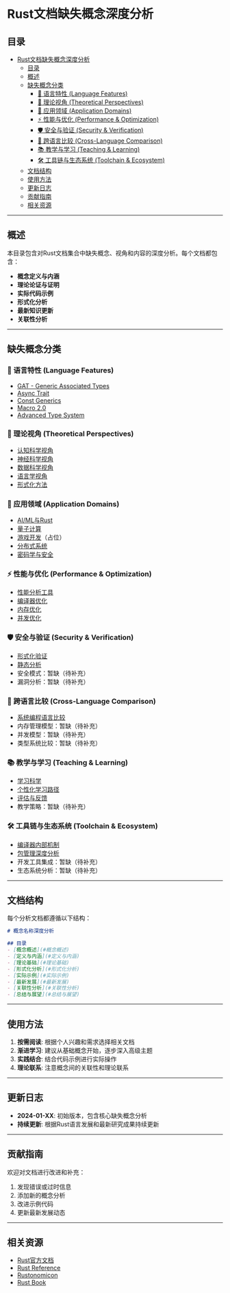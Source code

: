 # Rust文档缺失概念深度分析

## 目录

- [Rust文档缺失概念深度分析](#rust文档缺失概念深度分析)
  - [目录](#目录)
  - [概述](#概述)
  - [缺失概念分类](#缺失概念分类)
    - [🔧 语言特性 (Language Features)](#-语言特性-language-features)
    - [🧠 理论视角 (Theoretical Perspectives)](#-理论视角-theoretical-perspectives)
    - [🤖 应用领域 (Application Domains)](#-应用领域-application-domains)
    - [⚡ 性能与优化 (Performance \& Optimization)](#-性能与优化-performance--optimization)
    - [🛡️ 安全与验证 (Security \& Verification)](#️-安全与验证-security--verification)
    - [🔄 跨语言比较 (Cross-Language Comparison)](#-跨语言比较-cross-language-comparison)
    - [📚 教学与学习 (Teaching \& Learning)](#-教学与学习-teaching--learning)
    - [🛠️ 工具链与生态系统 (Toolchain \& Ecosystem)](#️-工具链与生态系统-toolchain--ecosystem)
  - [文档结构](#文档结构)
  - [使用方法](#使用方法)
  - [更新日志](#更新日志)
  - [贡献指南](#贡献指南)
  - [相关资源](#相关资源)

---

## 概述

本目录包含对Rust文档集合中缺失概念、视角和内容的深度分析。每个文档都包含：

- **概念定义与内涵**
- **理论论证与证明**
- **实际代码示例**
- **形式化分析**
- **最新知识更新**
- **关联性分析**

---

## 缺失概念分类

### 🔧 语言特性 (Language Features)

- [GAT - Generic Associated Types](./01_language_features/gat_analysis.md)
- [Async Trait](./01_language_features/async_trait_analysis.md)
- [Const Generics](./01_language_features/const_generics_analysis.md)
- [Macro 2.0](./01_language_features/macro_2_analysis.md)
- [Advanced Type System](./03_advanced_language_features/advanced_type_system.md)

### 🧠 理论视角 (Theoretical Perspectives)

- [认知科学视角](./02_theoretical_perspectives/cognitive_science.md)
- [神经科学视角](./02_theoretical_perspectives/neuroscience.md)
- [数据科学视角](./02_theoretical_perspectives/data_science.md)
- [语言学视角](./02_theoretical_perspectives/linguistics.md)
- [形式化方法](./06_security_verification/formal_verification.md)

### 🤖 应用领域 (Application Domains)

- [AI/ML与Rust](./04_application_domains/ai_ml_rust.md)
- [量子计算](./quantum_computing_rust_analysis.md)
- [游戏开发](./04_application_domains/distributed_systems.md)（占位）
- [分布式系统](./04_application_domains/distributed_systems.md)
- [密码学与安全](./06_security_verification/formal_verification.md)

### ⚡ 性能与优化 (Performance & Optimization)

- [性能分析工具](./05_performance_optimization/performance_analysis.md)
- [编译器优化](./05_performance_optimization/compiler_optimization.md)
- [内存优化](./advanced_memory_management_analysis.md)
- [并发优化](./advanced_concurrency_analysis.md)

### 🛡️ 安全与验证 (Security & Verification)

- [形式化验证](./06_security_verification/formal_verification.md)
- [静态分析](./06_security_verification/static_analysis.md)
- 安全模式：暂缺（待补充）
- 漏洞分析：暂缺（待补充）

### 🔄 跨语言比较 (Cross-Language Comparison)

- [系统编程语言比较](./07_cross_language_comparison/system_languages.md)
- 内存管理模型：暂缺（待补充）
- 并发模型：暂缺（待补充）
- 类型系统比较：暂缺（待补充）

### 📚 教学与学习 (Teaching & Learning)

- [学习科学](./08_teaching_learning/learning_science.md)
- [个性化学习路径](./08_teaching_learning/personalized_learning.md)
- [评估与反馈](./08_teaching_learning/assessment_feedback.md)
- 教学策略：暂缺（待补充）

### 🛠️ 工具链与生态系统 (Toolchain & Ecosystem)

- [编译器内部机制](./09_toolchain_ecosystem/compiler_internals.md)
- [包管理深度分析](./09_toolchain_ecosystem/package_management.md)
- 开发工具集成：暂缺（待补充）
- 生态系统分析：暂缺（待补充）

---

## 文档结构

每个分析文档都遵循以下结构：

```markdown
# 概念名称深度分析

## 目录
- [概念概述](#概念概述)
- [定义与内涵](#定义与内涵)
- [理论基础](#理论基础)
- [形式化分析](#形式化分析)
- [实际示例](#实际示例)
- [最新发展](#最新发展)
- [关联性分析](#关联性分析)
- [总结与展望](#总结与展望)
```

---

## 使用方法

1. **按需阅读**: 根据个人兴趣和需求选择相关文档
2. **渐进学习**: 建议从基础概念开始，逐步深入高级主题
3. **实践结合**: 结合代码示例进行实际操作
4. **理论联系**: 注意概念间的关联性和理论联系

---

## 更新日志

- **2024-01-XX**: 初始版本，包含核心缺失概念分析
- **持续更新**: 根据Rust语言发展和最新研究成果持续更新

---

## 贡献指南

欢迎对文档进行改进和补充：

1. 发现错误或过时信息
2. 添加新的概念分析
3. 改进示例代码
4. 更新最新发展动态

---

## 相关资源

- [Rust官方文档](https://doc.rust-lang.org/)
- [Rust Reference](https://doc.rust-lang.org/reference/)
- [Rustonomicon](https://doc.rust-lang.org/nomicon/)
- [Rust Book](https://doc.rust-lang.org/book/)
